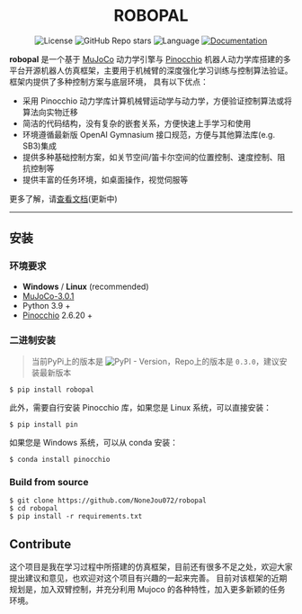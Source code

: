 
<div style="text-align: center;">

# **ROBOPAL**

![License](https://img.shields.io/badge/license-MIT-yellow?style=flat-square) 
![GitHub Repo stars](https://img.shields.io/github/stars/NoneJou072/robopal?style=flat-square&logo=github)
![Language](https://img.shields.io/badge/language-python-brightgreen?style=flat-square)
[![Documentation](https://img.shields.io/badge/documentation-yes-brightgreen?style=flat-square)](https://robopal.readthedocs.io/zh/latest/index.html)

</div>

**robopal** 是一个基于 [MuJoCo](http://mujoco.org/) 动力学引擎与 [Pinocchio](https://gepettoweb.laas.fr/doc/stack-of-tasks/pinocchio/master/doxygen-html/index.html) 机器人动力学库搭建的多平台开源机器人仿真框架，主要用于机械臂的深度强化学习训练与控制算法验证。框架内提供了多种控制方案与底层环境，
具有以下优点：
* 采用 Pinocchio 动力学库计算机械臂运动学与动力学，方便验证控制算法或将算法向实物迁移
* 简洁的代码结构，没有复杂的嵌套关系，方便快速上手学习和使用
* 环境遵循最新版 OpenAI Gymnasium 接口规范，方便与其他算法库(e.g. SB3)集成
* 提供多种基础控制方案，如关节空间/笛卡尔空间的位置控制、速度控制、阻抗控制等
* 提供丰富的任务环境，如桌面操作，视觉伺服等

更多了解，请[查看文档](https://robopal.readthedocs.io/)(更新中)

---
## 安装  

### 环境要求

* **Windows** / **Linux** (recommended)
* [MuJoCo-3.0.1](http://mujoco.org/)
* Python 3.9 +
* [Pinocchio](https://gepettoweb.laas.fr/doc/stack-of-tasks/pinocchio/master/doxygen-html/index.html) 2.6.20 +

### 二进制安装
> 当前PyPi上的版本是 ![PyPI - Version](https://img.shields.io/pypi/v/robopal?style=flat-square)，Repo上的版本是 `0.3.0`，建议安装最新版本

```commandline
$ pip install robopal
```

此外，需要自行安装 Pinocchio 库，如果您是 Linux 系统，可以直接安装：
```commandline
$ pip install pin
```

如果您是 Windows 系统，可以从 conda 安装：
```commandline
$ conda install pinocchio
```

### Build from source
  
   ```commandline
   $ git clone https://github.com/NoneJou072/robopal
   $ cd robopal
   $ pip install -r requirements.txt
   ```

## Contribute
这个项目是我在学习过程中所搭建的仿真框架，目前还有很多不足之处，欢迎大家提出建议和意见，也欢迎对这个项目有兴趣的一起来完善。
目前对该框架的近期规划是，加入双臂控制，并充分利用 Mujoco 的各种特性，加入更多新颖的任务环境。
